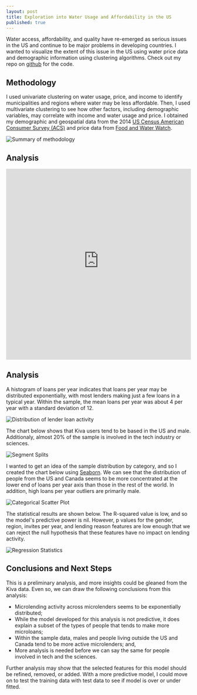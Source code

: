 ```yaml
---
layout: post
title: Exploration into Water Usage and Affordability in the US
published: true
---
```


Water access, affordability, and quality have re-emerged as serious issues in the US and continue to be major problems in developing countries. I wanted to visualize the extent of this issue in the US using water price data and demographic information using clustering algorithms. Check out my repo on [github](https://github.com/pgr-me/metis_projects/tree/master/fletcher) for the code. 

## Methodology

I used univariate clustering on water usage, price, and income to identify municipalities and regions where water may be less affordable. Then, I used multivariate clustering to see how other factors, including demographic variables, may correlate with income and water usage and price. I obtained my demographic and geospatial data from the 2014 [US Census American Consumer Survey (ACS)](https://www.census.gov/programs-surveys/acs/) and price data from [Food and Water Watch](http://www.foodandwaterwatch.org/insight/priceless-market-myth-water-pricing-reform).

![Summary of methodology]({{site.baseurl}}/pgr-me.github.io/images/003-water-methodology.png)

## Analysis

<iframe width="100%" height="520" frameborder="0" src="https://peter-gray-rasmussen.cartodb.com/viz/8c7b607a-17dc-11e6-9ba6-0e31c9be1b51/embed_map" allowfullscreen webkitallowfullscreen mozallowfullscreen oallowfullscreen msallowfullscreen></iframe> 

## Analysis

A histogram of loans per year indicates that loans per year may be distributed exponentially, with most lenders making just a few loans  in a typical year. Within the sample, the mean loans per year was about 4 per year with a standard deviation of 12.

![Distribution of lender loan activity]({{site.baseurl}}/pgr-me.github.io/images/001-microlending-hist.png)

The chart below shows that Kiva users tend to be based in the US and male. Additionaly, almost 20% of the sample is involved in the tech industry or sciences.

![Segment Splits]({{site.baseurl}}/pgr-me.github.io/images/001-microlending-splits.png)

I wanted to get an idea of the sample distribution by category, and so I created the chart below using [Seaborn](https://stanford.edu/~mwaskom/software/seaborn/). We can see that the distribution of people from the US and Canada seems to be more concentrated at the lower end of loans per year axis than those in the rest of the world. In addition, high loans per year outliers are primarily male.

![Categorical Scatter Plot]({{site.baseurl}}/pgr-me.github.io/images/001-microlending-scatter.png)

The statistical results are shown below. The R-squared value is low, and so the model's predictive power is nil. However, p values for the gender, region, invites per year, and lending reason features are low enough that we can reject the null hypothesis that these features have no impact on lending activity.

![Regression Statistics]({{site.baseurl}}/pgr-me.github.io/images/001-microlending-regstats.png)

## Conclusions and Next Steps

This is a preliminary analysis, and more insights could be gleaned from the Kiva data. Even so, we can draw the following conclusions from this analysis:

- Microlending activity across microlenders seems to be exponentially distributed;
- While the model developed for this analysis is not predictive, it does explain a subset of the types of people that tends to make more microloans;
- Within the sample data, males and people living outside the US and Canada tend to be more active microlenders; and,
- More analysis is needed before we can say the same for people involved in tech and the sciences.

Further analysis may show that the selected features for this model should be refined, removed, or added. With a more predictive model, I could move on to test the training data with test data to see if model is over or under fitted.
